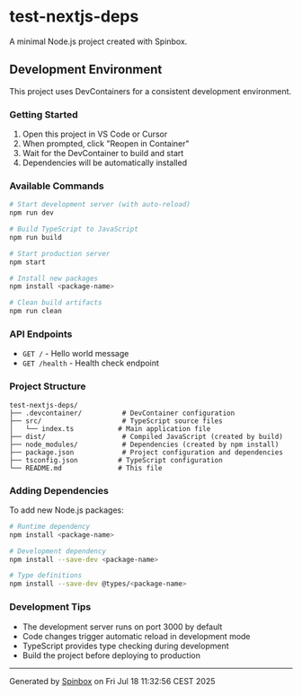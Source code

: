 # test-nextjs-deps

A minimal Node.js project created with Spinbox.

## Development Environment

This project uses DevContainers for a consistent development environment.

### Getting Started

1. Open this project in VS Code or Cursor
2. When prompted, click "Reopen in Container"
3. Wait for the DevContainer to build and start
4. Dependencies will be automatically installed

### Available Commands

```bash
# Start development server (with auto-reload)
npm run dev

# Build TypeScript to JavaScript
npm run build

# Start production server
npm start

# Install new packages
npm install <package-name>

# Clean build artifacts
npm run clean
```

### API Endpoints

- `GET /` - Hello world message
- `GET /health` - Health check endpoint

### Project Structure

```
test-nextjs-deps/
├── .devcontainer/          # DevContainer configuration
├── src/                    # TypeScript source files
│   └── index.ts           # Main application file
├── dist/                   # Compiled JavaScript (created by build)
├── node_modules/           # Dependencies (created by npm install)
├── package.json            # Project configuration and dependencies
├── tsconfig.json          # TypeScript configuration
└── README.md              # This file
```

### Adding Dependencies

To add new Node.js packages:

```bash
# Runtime dependency
npm install <package-name>

# Development dependency
npm install --save-dev <package-name>

# Type definitions
npm install --save-dev @types/<package-name>
```

### Development Tips

- The development server runs on port 3000 by default
- Code changes trigger automatic reload in development mode
- TypeScript provides type checking during development
- Build the project before deploying to production

---

Generated by [Spinbox](https://github.com/Gonzillaaa/spinbox) on Fri Jul 18 11:32:56 CEST 2025
